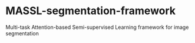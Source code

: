 # MASSL-segmentation-framework
Multi-task Attention-based Semi-supervised Learning framework for image segmentation
